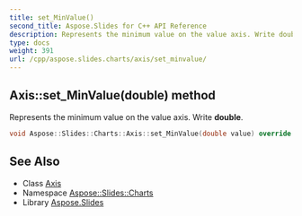 ```yaml
---
title: set_MinValue()
second_title: Aspose.Slides for C++ API Reference
description: Represents the minimum value on the value axis. Write double.
type: docs
weight: 391
url: /cpp/aspose.slides.charts/axis/set_minvalue/
---
```

## Axis::set_MinValue(double) method


Represents the minimum value on the value axis. Write **double**.

```cpp
void Aspose::Slides::Charts::Axis::set_MinValue(double value) override
```

## See Also

* Class [Axis](./)
* Namespace [Aspose::Slides::Charts](../)
* Library [Aspose.Slides](../../)